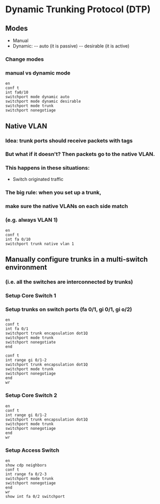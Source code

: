 # Dynamic Trunking Protocol (DTP)

## Modes
- Manual
- Dynamic:
-- auto (it is passive)
-- desirable (it is active)

### Change modes
### manual vs dynamic mode
```
en
conf t
int fa0/10
switchport mode dynamic auto
switchport mode dynamic desirable
switchport mode trunk
switchport nonegotiage
```


## Native VLAN

### Idea: trunk ports should receive packets with tags
### But what if it doesn't? Then packets go to the native VLAN.
### This happens in these situations:
- Switch originated traffic

### The big rule: when you set up a trunk,
### make sure the native VLANs on each side match
### (e.g. always VLAN 1)
```
en
conf t
int fa 0/10
switchport trunk native vlan 1
```






## Manually configure trunks in a multi-switch environment
### (i.e. all the switches are interconnected by trunks)

### Setup Core Switch 1
### Setup trunks on switch ports (fa 0/1, gi 0/1, gi o/2)
```
en
conf t
int fa 0/1
switchport trunk encapsulation dot1Q
switchport mode trunk
switchport nonegotiate
end

conf t
int range gi 0/1-2
switchport trunk encapsulation dot1Q
switchport mode trunk
switchport nonegotiage
end
wr
```

### Setup Core Switch 2
```
en
conf t
int range gi 0/1-2
switchport trunk encapsulation dot1Q
switchport mode trunk
switchport nonegotiage
end
wr
```

### Setup Access Switch 
```
en
show cdp neighbors
conf t
int range fa 0/2-3
switchport mode trunk
switchport nonegotiage
end
wr
show int fa 0/2 switchport
```










